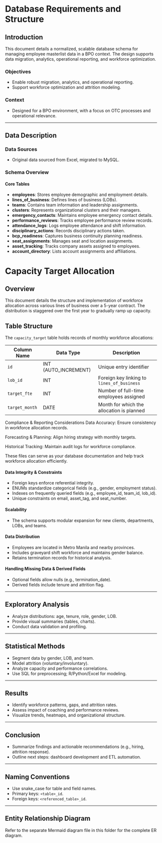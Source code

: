 # Database Requirements and Structure

## Introduction

This document details a normalized, scalable database schema for managing employee masterlist data in a BPO context. The design supports data migration, analytics, operational reporting, and workforce optimization.

### Objectives

- Enable robust migration, analytics, and operational reporting.
- Support workforce optimization and attrition modeling.

### Context

- Designed for a BPO environment, with a focus on OTC processes and operational relevance.

---

## Data Description

### Data Sources

- Original data sourced from Excel, migrated to MySQL.

### Schema Overview

#### Core Tables

- **employees**: Stores employee demographic and employment details.
- **lines_of_business**: Defines lines of business (LOBs).
- **teams**: Contains team information and leadership assignments.
- **clusters**: Represents organizational clusters and their managers.
- **emergency_contacts**: Maintains employee emergency contact details.
- **performance_reviews**: Tracks employee performance review records.
- **attendance_logs**: Logs employee attendance and shift information.
- **disciplinary_actions**: Records disciplinary actions taken.
- **bcp_readiness**: Captures business continuity planning readiness.
- **seat_assignments**: Manages seat and location assignments.
- **asset_tracking**: Tracks company assets assigned to employees.
- **account_directory**: Lists account assignments and affiliations.

# Capacity Target Allocation

## Overview
This document details the structure and implementation of workforce allocation across various lines of business over a 5-year contract. The distribution is staggered over the first year to gradually ramp up capacity.

## Table Structure
The `capacity_target` table holds records of monthly workforce allocations:

| Column Name  | Data Type | Description |
|-------------|----------|-------------|
| `id`        | INT (AUTO_INCREMENT) | Unique entry identifier |
| `lob_id`    | INT      | Foreign key linking to `lines_of_business` |
| `target_fte` | INT      | Number of full-time employees assigned |
| `target_month` | DATE   | Month for which the allocation is planned |

Compliance & Reporting Considerations
Data Accuracy: Ensure consistency in workforce allocation records.

Forecasting & Planning: Align hiring strategy with monthly targets.

Historical Tracking: Maintain audit logs for workforce compliance.


These files can serve as your database documentation and help track workforce allocation efficiently.

#### Data Integrity & Constraints

- Foreign keys enforce referential integrity.
- ENUMs standardize categorical fields (e.g., gender, employment status).
- Indexes on frequently queried fields (e.g., employee_id, team_id, lob_id).
- Unique constraints on email, asset_tag, and seat_number.

#### Scalability

- The schema supports modular expansion for new clients, departments, LOBs, and teams.

#### Data Distribution

- Employees are located in Metro Manila and nearby provinces.
- Includes graveyard shift workforce and maintains gender balance.
- Retains termination records for historical analysis.

#### Handling Missing Data & Derived Fields

- Optional fields allow nulls (e.g., termination_date).
- Derived fields include tenure and attrition flag.

---

## Exploratory Analysis

- Analyze distributions: age, tenure, role, gender, LOB.
- Provide visual summaries (tables, charts).
- Conduct data validation and profiling.

---

## Statistical Methods

- Segment data by gender, LOB, and team.
- Model attrition (voluntary/involuntary).
- Analyze capacity and performance correlations.
- Use SQL for preprocessing; R/Python/Excel for modeling.

---

## Results

- Identify workforce patterns, gaps, and attrition rates.
- Assess impact of coaching and performance reviews.
- Visualize trends, heatmaps, and organizational structure.

---

## Conclusion

- Summarize findings and actionable recommendations (e.g., hiring, attrition response).
- Outline next steps: dashboard development and ETL automation.

---

## Naming Conventions

- Use snake_case for table and field names.
- Primary keys: `<table>_id`.
- Foreign keys: `<referenced_table>_id`.

---

## Entity Relationship Diagram

Refer to the separate Mermaid diagram file in this folder for the complete ER diagram.
